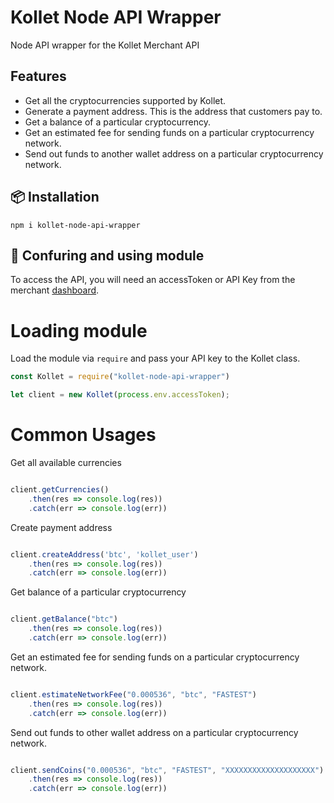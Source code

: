 # Kollet Node API Wrapper
Node API wrapper for the Kollet Merchant API

## Features
- Get all the cryptocurrencies supported by Kollet.
- Generate a payment address. This is the address that customers pay to.
- Get a balance of a particular cryptocurrency.
- Get an estimated fee for sending funds on a particular cryptocurrency network.
- Send out funds to another wallet address on a particular cryptocurrency network.

## 📦 Installation
```
npm i kollet-node-api-wrapper
```

## 📝 Confuring and using module
To access the API, you will need an accessToken or API Key from the merchant [dashboard]("https://app.kollet.io/developer/integrations"). 


# Loading module
Load the module via ```require``` and pass your API key to the Kollet class. 
```js
const Kollet = require("kollet-node-api-wrapper")

let client = new Kollet(process.env.accessToken);

```
# Common Usages

Get all available currencies
```js

client.getCurrencies()
    .then(res => console.log(res))
    .catch(err => console.log(err))

```

Create payment address
```js

client.createAddress('btc', 'kollet_user')
    .then(res => console.log(res))
    .catch(err => console.log(err))

```

Get balance of a particular cryptocurrency
```js

client.getBalance("btc")
    .then(res => console.log(res))
    .catch(err => console.log(err))

```

Get an estimated fee for sending funds on a particular cryptocurrency network.
```js

client.estimateNetworkFee("0.000536", "btc", "FASTEST")
    .then(res => console.log(res))
    .catch(err => console.log(err))

```

Send out funds to other wallet address on a particular cryptocurrency network.
```js

client.sendCoins("0.000536", "btc", "FASTEST", "XXXXXXXXXXXXXXXXXXXX")
    .then(res => console.log(res))
    .catch(err => console.log(err))

```